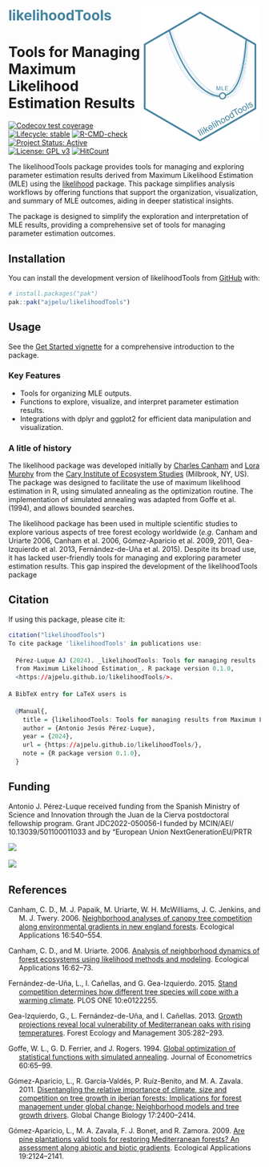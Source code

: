 
<!-- README.md is generated from README.Rmd. Please edit that file -->

# <span style="color:#43839f">likelihoodTools</span> <img src="man/figures/logo_likelihoodtools.png" align="right" width="240"/>

# Tools for Managing Maximum Likelihood Estimation Results

<!-- badges: start -->

[![Codecov test
coverage](https://codecov.io/gh/ajpelu/likelihoodTools/graph/badge.svg)](https://app.codecov.io/gh/ajpelu/likelihoodTools)
[![Lifecycle:
stable](https://img.shields.io/badge/lifecycle-stable-brightgreen.svg)](https://lifecycle.r-lib.org/articles/stages.html#stable)
[![R-CMD-check](https://github.com/ajpelu/likelihoodTools/actions/workflows/R-CMD-check.yaml/badge.svg)](https://github.com/ajpelu/likelihoodTools/actions/workflows/R-CMD-check.yaml)
[![Project Status:
Active](https://www.repostatus.org/badges/latest/active.svg)](https://www.repostatus.org/#active)
[![License: GPL
v3](https://img.shields.io/badge/License-GPLv3-blue.svg)](https://www.gnu.org/licenses/gpl-3.0)
[![HitCount](https://hits.dwyl.com/ajpelu/likelihoodTools.svg?style=flat-square)](https://hits.dwyl.com/ajpelu/likelihoodTools)
<!-- badges: end -->

The likelihoodTools package provides tools for managing and exploring
parameter estimation results derived from Maximum Likelihood Estimation
(MLE) using the
[likelihood](https://CRAN.R-project.org/package=likelihood) package.
This package simplifies analysis workflows by offering functions that
support the organization, visualization, and summary of MLE outcomes,
aiding in deeper statistical insights.

The package is designed to simplify the exploration and interpretation
of MLE results, providing a comprehensive set of tools for managing
parameter estimation outcomes.

## Installation

You can install the development version of likelihoodTools from
[GitHub](https://github.com/) with:

``` r
# install.packages("pak")
pak::pak("ajpelu/likelihoodTools")
```

## Usage

See the [Get Started
vignette](https://ajpelu.github.io/likelihoodTools/articles/get_started.html)
for a comprehensive introduction to the package.

### Key Features

- Tools for organizing MLE outputs.
- Functions to explore, visualize, and interpret parameter estimation
  results.
- Integrations with dplyr and ggplot2 for efficient data manipulation
  and visualization.

### A litle of history

The likelihood package was developed initially by [Charles
Canham](https://www.caryinstitute.org/science/our-scientists/dr-charles-d-canham)
and [Lora Murphy](https://www.caryinstitute.org/lora-murphy) from the
[Cary Institute of Ecosystem Studies](https://www.caryinstitute.org/)
(Milbrook, NY, US). The package was designed to facilitate the use of
maximum likelihood estimation in R, using simulated annealing as the
optimization routine. The implementation of simulated annealing was
adapted from Goffe et al. (1994), and allows bounded searches.

The likelihood package has been used in multiple scientific studies to
explore various aspects of tree forest ecology worldwide (*e.g*. Canham
and Uriarte 2006, Canham et al. 2006, Gómez-Aparicio et al. 2009, 2011,
Gea-Izquierdo et al. 2013, Fernández-de-Uña et al. 2015). Despite its
broad use, it has lacked user-friendly tools for managing and exploring
parameter estimation results. This gap inspired the development of the
likelihoodTools package

## Citation

If using this package, please cite it:

``` r
citation("likelihoodTools")
To cite package 'likelihoodTools' in publications use:

  Pérez-Luque AJ (2024). _likelihoodTools: Tools for managing results
  from Maximum Likelihood Estimation_. R package version 0.1.0,
  <https://ajpelu.github.io/likelihoodTools/>.

A BibTeX entry for LaTeX users is

  @Manual{,
    title = {likelihoodTools: Tools for managing results from Maximum Likelihood Estimation},
    author = {Antonio Jesús Pérez-Luque},
    year = {2024},
    url = {https://ajpelu.github.io/likelihoodTools/},
    note = {R package version 0.1.0},
  }
```

## Funding

Antonio J. Pérez-Luque received funding from the Spanish Ministry of
Science and Innovation through the Juan de la Cierva postdoctoral
fellowship program. Grant JDC2022-050056-I funded by MCIN/AEI/
10.13039/501100011033 and by “European Union NextGenerationEU/PRTR

![](https://lh3.googleusercontent.com/d/1mMqNhNAeIlEyY_QTjZZ7bLtV96pg0ww-=w910-h417-rw)

![](https://lh3.googleusercontent.com/d/1un_9sdamX60exDR4GolN87mzWTNzf4C2=w910-h417-rw)

## References

<div id="refs" class="references csl-bib-body hanging-indent"
entry-spacing="0" line-spacing="2">

<div id="ref-Canhametal2006NeighborhoodAnalyses" class="csl-entry">

Canham, C. D., M. J. Papaik, M. Uriarte, W. H. McWilliams, J. C.
Jenkins, and M. J. Twery. 2006. [Neighborhood analyses of canopy tree
competition along environmental gradients in new england
forests](https://doi.org/10.1890/1051-0761(2006)016[0540:NAOCTC]2.0.CO;2).
Ecological Applications 16:540–554.

</div>

<div id="ref-CanhamUriarte2006AnalysisNeighborhood" class="csl-entry">

Canham, C. D., and M. Uriarte. 2006. [Analysis of neighborhood dynamics
of forest ecosystems using likelihood methods and
modeling](https://doi.org/10.1890/04-0657). Ecological Applications
16:62–73.

</div>

<div id="ref-FernandezdeUnaetal2015StandCompetition" class="csl-entry">

Fernández-de-Uña, L., I. Cañellas, and G. Gea-Izquierdo. 2015. [Stand
competition determines how different tree species will cope with a
warming climate](https://doi.org/10.1371/journal.pone.0122255). PLOS ONE
10:e0122255.

</div>

<div id="ref-GeaIzquierdoetal2013GrowthProjections" class="csl-entry">

Gea-Izquierdo, G., L. Fernández-de-Uña, and I. Cañellas. 2013. [Growth
projections reveal local vulnerability of Mediterranean oaks with rising
temperatures](https://doi.org/10.1016/j.foreco.2013.05.058). Forest
Ecology and Management 305:282–293.

</div>

<div id="ref-Goffeetal1994GlobalOptimization" class="csl-entry">

Goffe, W. L., G. D. Ferrier, and J. Rogers. 1994. [Global optimization
of statistical functions with simulated
annealing](https://doi.org/10.1016/0304-4076(94)90038-8). Journal of
Econometrics 60:65–99.

</div>

<div id="ref-GomezAparicioetal2011DisentanglingRelative"
class="csl-entry">

Gómez-Aparicio, L., R. García-Valdés, P. Ruíz-Benito, and M. A. Zavala.
2011. [Disentangling the relative importance of climate, size and
competition on tree growth in iberian forests: Implications for forest
management under global change: Neighborhood models and tree growth
drivers](https://doi.org/10.1111/j.1365-2486.2011.02421.x). Global
Change Biology 17:2400–2414.

</div>

<div id="ref-GomezAparicioetal2009ArePine" class="csl-entry">

Gómez-Aparicio, L., M. A. Zavala, F. J. Bonet, and R. Zamora. 2009. [Are
pine plantations valid tools for restoring Mediterranean forests? An
assessment along abiotic and biotic
gradients](https://doi.org/10.1890/08-1656.1). Ecological Applications
19:2124–2141.

</div>

</div>
